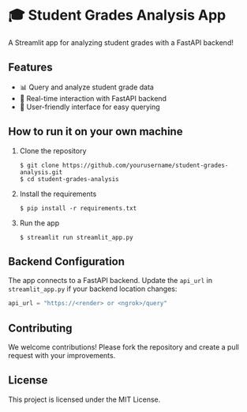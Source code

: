 # 🎓 Student Grades Analysis App

A Streamlit app for analyzing student grades with a FastAPI backend!


## Features

- 📊 Query and analyze student grade data
- 🔗 Real-time interaction with FastAPI backend
- 👥 User-friendly interface for easy querying

## How to run it on your own machine

1. Clone the repository

   ```
   $ git clone https://github.com/yourusername/student-grades-analysis.git
   $ cd student-grades-analysis
   ```

2. Install the requirements

   ```
   $ pip install -r requirements.txt
   ```

3. Run the app

   ```
   $ streamlit run streamlit_app.py
   ```

## Backend Configuration

The app connects to a FastAPI backend. Update the `api_url` in `streamlit_app.py` if your backend location changes:

```python
api_url = "https://<render> or <ngrok>/query"
```

## Contributing

We welcome contributions! Please fork the repository and create a pull request with your improvements.

## License

This project is licensed under the MIT License.


